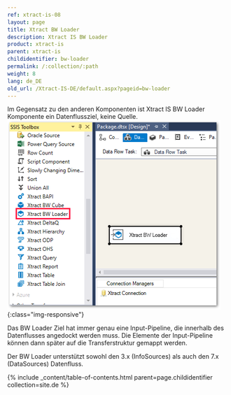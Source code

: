 ```yaml
---
ref: xtract-is-08
layout: page
title: Xtract BW Loader
description: Xtract IS BW Loader
product: xtract-is
parent: xtract-is
childidentifier: bw-loader
permalink: /:collection/:path
weight: 8
lang: de_DE
old_url: /Xtract-IS-DE/default.aspx?pageid=bw-loader
---
```


Im Gegensatz zu den anderen Komponenten ist Xtract IS BW Loader Komponente ein Datenflussziel, keine Quelle. 
![BWLoader](/img/content/BWLoader.png){:class="img-responsive"}

Das BW Loader Ziel hat immer genau eine Input-Pipeline, die innerhalb des Datenflusses angedockt werden muss. Die Elemente der Input-Pipeline können dann später auf die Transferstruktur gemappt werden.

Der BW Loader unterstützt sowohl den 3.x (InfoSources) als auch den 7.x (DataSources) Datenfluss.

{% include _content/table-of-contents.html parent=page.childidentifier collection=site.de %}